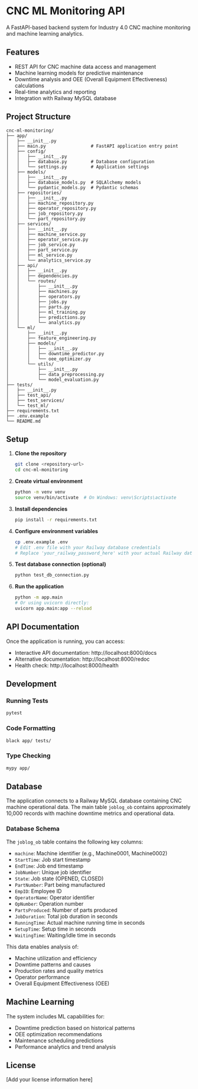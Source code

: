 # CNC ML Monitoring API

A FastAPI-based backend system for Industry 4.0 CNC machine monitoring and machine learning analytics.

## Features

- REST API for CNC machine data access and management
- Machine learning models for predictive maintenance
- Downtime analysis and OEE (Overall Equipment Effectiveness) calculations
- Real-time analytics and reporting
- Integration with Railway MySQL database

## Project Structure

```
cnc-ml-monitoring/
├── app/
│   ├── __init__.py
│   ├── main.py                 # FastAPI application entry point
│   ├── config/
│   │   ├── __init__.py
│   │   ├── database.py         # Database configuration
│   │   └── settings.py         # Application settings
│   ├── models/
│   │   ├── __init__.py
│   │   ├── database_models.py  # SQLAlchemy models
│   │   └── pydantic_models.py  # Pydantic schemas
│   ├── repositories/
│   │   ├── __init__.py
│   │   ├── machine_repository.py
│   │   ├── operator_repository.py
│   │   ├── job_repository.py
│   │   └── part_repository.py
│   ├── services/
│   │   ├── __init__.py
│   │   ├── machine_service.py
│   │   ├── operator_service.py
│   │   ├── job_service.py
│   │   ├── part_service.py
│   │   ├── ml_service.py
│   │   └── analytics_service.py
│   ├── api/
│   │   ├── __init__.py
│   │   ├── dependencies.py
│   │   └── routes/
│   │       ├── __init__.py
│   │       ├── machines.py
│   │       ├── operators.py
│   │       ├── jobs.py
│   │       ├── parts.py
│   │       ├── ml_training.py
│   │       ├── predictions.py
│   │       └── analytics.py
│   └── ml/
│       ├── __init__.py
│       ├── feature_engineering.py
│       ├── models/
│       │   ├── __init__.py
│       │   ├── downtime_predictor.py
│       │   └── oee_optimizer.py
│       └── utils/
│           ├── __init__.py
│           ├── data_preprocessing.py
│           └── model_evaluation.py
├── tests/
│   ├── __init__.py
│   ├── test_api/
│   ├── test_services/
│   └── test_ml/
├── requirements.txt
├── .env.example
└── README.md
```

## Setup

1. **Clone the repository**
   ```bash
   git clone <repository-url>
   cd cnc-ml-monitoring
   ```

2. **Create virtual environment**
   ```bash
   python -m venv venv
   source venv/bin/activate  # On Windows: venv\Scripts\activate
   ```

3. **Install dependencies**
   ```bash
   pip install -r requirements.txt
   ```

4. **Configure environment variables**
   ```bash
   cp .env.example .env
   # Edit .env file with your Railway database credentials
   # Replace 'your_railway_password_here' with your actual Railway database password
   ```

5. **Test database connection (optional)**
   ```bash
   python test_db_connection.py
   ```

6. **Run the application**
   ```bash
   python -m app.main
   # Or using uvicorn directly:
   uvicorn app.main:app --reload
   ```

## API Documentation

Once the application is running, you can access:
- Interactive API documentation: http://localhost:8000/docs
- Alternative documentation: http://localhost:8000/redoc
- Health check: http://localhost:8000/health

## Development

### Running Tests
```bash
pytest
```

### Code Formatting
```bash
black app/ tests/
```

### Type Checking
```bash
mypy app/
```

## Database

The application connects to a Railway MySQL database containing CNC machine operational data. The main table `joblog_ob` contains approximately 10,000 records with machine downtime metrics and operational data.

### Database Schema

The `joblog_ob` table contains the following key columns:
- `machine`: Machine identifier (e.g., Machine0001, Machine0002)
- `StartTime`: Job start timestamp
- `EndTime`: Job end timestamp  
- `JobNumber`: Unique job identifier
- `State`: Job state (OPENED, CLOSED)
- `PartNumber`: Part being manufactured
- `EmpID`: Employee ID
- `OperatorName`: Operator identifier
- `OpNumber`: Operation number
- `PartsProduced`: Number of parts produced
- `JobDuration`: Total job duration in seconds
- `RunningTime`: Actual machine running time in seconds
- `SetupTime`: Setup time in seconds
- `WaitingTime`: Waiting/idle time in seconds

This data enables analysis of:
- Machine utilization and efficiency
- Downtime patterns and causes
- Production rates and quality metrics
- Operator performance
- Overall Equipment Effectiveness (OEE)

## Machine Learning

The system includes ML capabilities for:
- Downtime prediction based on historical patterns
- OEE optimization recommendations
- Maintenance scheduling predictions
- Performance analytics and trend analysis

## License

[Add your license information here]